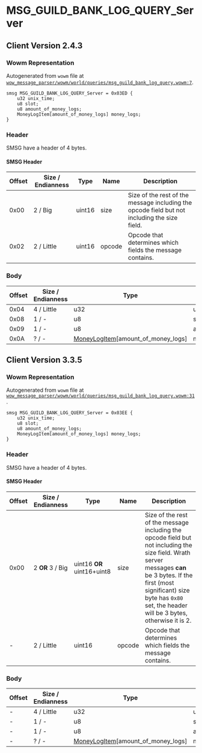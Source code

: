 # MSG_GUILD_BANK_LOG_QUERY_Server

## Client Version 2.4.3

### Wowm Representation

Autogenerated from `wowm` file at [`wow_message_parser/wowm/world/queries/msg_guild_bank_log_query.wowm:7`](https://github.com/gtker/wow_messages/tree/main/wow_message_parser/wowm/world/queries/msg_guild_bank_log_query.wowm#L7).
```rust,ignore
smsg MSG_GUILD_BANK_LOG_QUERY_Server = 0x03ED {
    u32 unix_time;
    u8 slot;
    u8 amount_of_money_logs;
    MoneyLogItem[amount_of_money_logs] money_logs;
}
```
### Header

SMSG have a header of 4 bytes.

#### SMSG Header

| Offset | Size / Endianness | Type   | Name   | Description |
| ------ | ----------------- | ------ | ------ | ----------- |
| 0x00   | 2 / Big           | uint16 | size   | Size of the rest of the message including the opcode field but not including the size field.|
| 0x02   | 2 / Little        | uint16 | opcode | Opcode that determines which fields the message contains.|

### Body

| Offset | Size / Endianness | Type | Name | Description | Comment |
| ------ | ----------------- | ---- | ---- | ----------- | ------- |
| 0x04 | 4 / Little | u32 | unix_time |  |  |
| 0x08 | 1 / - | u8 | slot |  |  |
| 0x09 | 1 / - | u8 | amount_of_money_logs |  |  |
| 0x0A | ? / - | [MoneyLogItem](moneylogitem.md)[amount_of_money_logs] | money_logs |  |  |

## Client Version 3.3.5

### Wowm Representation

Autogenerated from `wowm` file at [`wow_message_parser/wowm/world/queries/msg_guild_bank_log_query.wowm:31`](https://github.com/gtker/wow_messages/tree/main/wow_message_parser/wowm/world/queries/msg_guild_bank_log_query.wowm#L31).
```rust,ignore
smsg MSG_GUILD_BANK_LOG_QUERY_Server = 0x03EE {
    u32 unix_time;
    u8 slot;
    u8 amount_of_money_logs;
    MoneyLogItem[amount_of_money_logs] money_logs;
}
```
### Header

SMSG have a header of 4 bytes.

#### SMSG Header

| Offset | Size / Endianness | Type   | Name   | Description |
| ------ | ----------------- | ------ | ------ | ----------- |
| 0x00   | 2 **OR** 3 / Big           | uint16 **OR** uint16+uint8 | size | Size of the rest of the message including the opcode field but not including the size field. Wrath server messages **can** be 3 bytes. If the first (most significant) size byte has `0x80` set, the header will be 3 bytes, otherwise it is 2.|
| -      | 2 / Little| uint16 | opcode | Opcode that determines which fields the message contains. |

### Body

| Offset | Size / Endianness | Type | Name | Description | Comment |
| ------ | ----------------- | ---- | ---- | ----------- | ------- |
| - | 4 / Little | u32 | unix_time |  |  |
| - | 1 / - | u8 | slot |  |  |
| - | 1 / - | u8 | amount_of_money_logs |  |  |
| - | ? / - | [MoneyLogItem](moneylogitem.md)[amount_of_money_logs] | money_logs |  |  |

